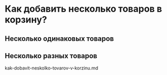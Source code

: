 # Как добавить несколько товаров в корзину?

## Несколько одинаковых товаров

## Несколько разных товаров

kak-dobavit-neskolko-tovarov-v-korzinu.md
